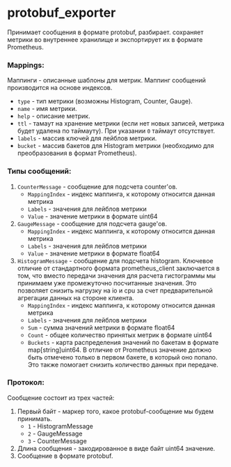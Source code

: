 protobuf_exporter
=================
Принимает сообщения в формате protobuf, разбирает. сохраняет метрики во внутреннее хранилище и экспортирует их в формате Prometheus.

### Mappings:
Маппинги - описанные шаблоны для метрик. Маппинг сообщений производится на основе индексов.
* `type` - тип метрики (возможны Histogram, Counter, Gauge).
* `name` - имя метрики.
* `help` - описание метрик.
* `ttl` - тамаут на хранение метрики (если нет новых записей, метрика будет удалена по таймауту). При указании `0` таймаут отсутствует.
* `labels` - массив ключей для лейблов метрики.
* `bucket` - массив бакетов для Histogram метрики (необходимо для преобразования в формат Prometheus).

### Типы сообщений:
1. `CounterMessage` - сообщение для подсчета counter'ов.
    * `MappingIndex` - индекс маппинга, к которому относится данная метрика
    * `Labels` - значения для лейблов метрики
    * `Value` - значение метрики в формате uint64
2. `GaugeMessage` - сообщение для подсчета gauge'ов.
    * `MappingIndex` - индекс маппинга, к которому относится данная метрика
    * `Labels` - значения для лейблов метрики
    * `Value` - значение метрики в формате float64    
2. `HistogramMessage` - сообщение для подсчета histogram. Ключевое отличие от стандартного формата prometheus_client заключается в том, что вместо передачи значения для расчета гистограммы мы принимаем уже промежуточно посчитанные значения. Это позволяет снизить нагрузку на io и cpu за счет предварительной агрегации данных на стороне клиента. 
    * `MappingIndex` - индекс маппинга, к которому относится данная метрика
    * `Labels` - значения для лейблов метрики
    * `Sum` - сумма значений метрики в формате float64
    * `Count` - общее количество принятых метрик в формате uint64
    * `Buckets` - карта распределения значений по бакетам в формате map[string]uint64. В отличие от Prometheus значение должно быть отмечено только в первом бакете, в который оно попало. Это также помогает снизить количество данных при передаче.

### Протокол:
Сообщение состоит из трех частей:
1. Первый байт - маркер того, какое protobuf-сообщение мы будем принимать.
    * `1` - HistogramMessage
    * `2` - GaugeMessage
    * `3` - CounterMessage
2. Длина сообщения - закодированное в виде байт uint64 значение.
3. Сообщение в формате protobuf.  
